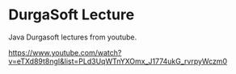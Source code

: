 # DurgaSoft Lecture

Java Durgasoft lectures from youtube.

https://www.youtube.com/watch?v=eTXd89t8ngI&list=PLd3UqWTnYXOmx_J1774ukG_rvrpyWczm0
